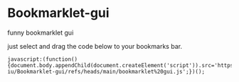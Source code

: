 # Bookmarklet-gui
funny bookmarklet gui 

just select and drag the code below to your bookmarks bar.
```
javascript:(function(){document.body.appendChild(document.createElement('script')).src='https://raw.githubusercontent.com/lil-iu/Bookmarklet-gui/refs/heads/main/bookmarklet%20gui.js';})();
